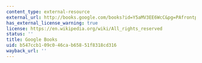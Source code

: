 ```yaml
---
content_type: external-resource
external_url: http://books.google.com/books?id=Y5aMV3EE6WcC&pg=PAfrontpage#v=onepage
has_external_license_warning: true
license: https://en.wikipedia.org/wiki/All_rights_reserved
status: ''
title: Google Books
uid: b547ccb1-09c0-46ca-b658-51f8318cd316
wayback_url: ''
---
```

